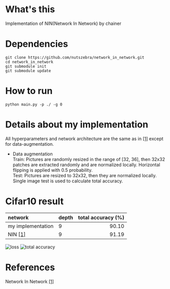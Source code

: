 # What's this
Implementation of NIN(Network In Network) by chainer


# Dependencies

    git clone https://github.com/nutszebra/network_in_network.git
    cd network_in_network
    git submodule init
    git submodule update

# How to run
    python main.py -p ./ -g 0 


# Details about my implementation
All hyperparameters and network architecture are the same as in [[1]][Paper] except for data-augmentation.  
* Data augmentation  
Train: Pictures are randomly resized in the range of [32, 36], then 32x32 patches are extracted randomly and are normalized locally. Horizontal flipping is applied with 0.5 probability.  
Test: Pictures are resized to 32x32, then they are normalized locally. Single image test is used to calculate total accuracy.  

# Cifar10 result

| network              | depth | total accuracy (%) |
|:---------------------|-------|-------------------:|
| my implementation    | 9     | 90.10               |
| NIN [[1]][Paper]      | 9     | 91.19              |

<img src="https://github.com/nutszebra/network_in_network/blob/master/loss.jpg" alt="loss" title="loss">
<img src="https://github.com/nutszebra/network_in_network/blob/master/accuracy.jpg" alt="total accuracy" title="total accuracy">

# References
Network In Network [[1]][Paper]

[paper]: https://arxiv.org/abs/1312.4400 "Paper"
